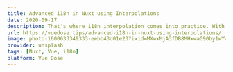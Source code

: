 ```yaml
---
title: Advanced i18n in Nuxt using Interpolations
date: 2020-09-17
description: That's where i18n interpolation comes into practice. With i18n, instead of using v-html we can instead use interpolation. How? i18n gives us an <i18n> component that we can use on any of our pages or inside our components.
url: https://vuedose.tips/advanced-i18n-in-nuxt-using-interpolations/
image: photo-1600633349333-eebb43d01e23?ixid=MXwxMjA3fDB8MHxwaG90by1wYWdlfHx8fGVufDB8fHw%3D&ixlib=rb-1.2.1&auto=format&fit=crop&w=2550&q=80
provider: unsplash
tags: [Nuxt, Vue, i18n]
platform: Vue Dose
---
```

